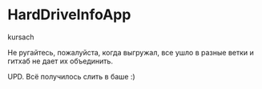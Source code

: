 # HardDriveInfoApp
kursach

Не ругайтесь, пожалуйста, когда выгружал, все ушло в разные ветки и гитхаб не дает их объединить.

UPD. Всё получилось слить в баше :)
